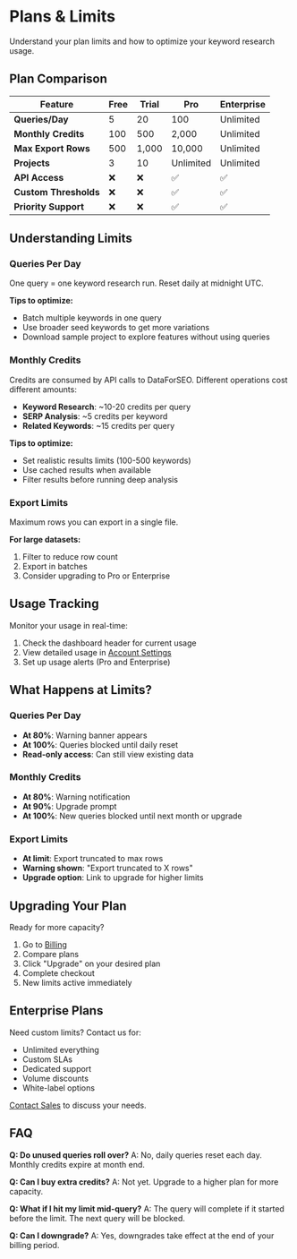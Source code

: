 # Plans & Limits

Understand your plan limits and how to optimize your keyword research usage.

## Plan Comparison

| Feature | Free | Trial | Pro | Enterprise |
|---------|------|-------|-----|------------|
| **Queries/Day** | 5 | 20 | 100 | Unlimited |
| **Monthly Credits** | 100 | 500 | 2,000 | Unlimited |
| **Max Export Rows** | 500 | 1,000 | 10,000 | Unlimited |
| **Projects** | 3 | 10 | Unlimited | Unlimited |
| **API Access** | ❌ | ❌ | ✅ | ✅ |
| **Custom Thresholds** | ❌ | ❌ | ✅ | ✅ |
| **Priority Support** | ❌ | ❌ | ✅ | ✅ |

## Understanding Limits

### Queries Per Day
One query = one keyword research run. Reset daily at midnight UTC.

**Tips to optimize:**
- Batch multiple keywords in one query
- Use broader seed keywords to get more variations
- Download sample project to explore features without using queries

### Monthly Credits
Credits are consumed by API calls to DataForSEO. Different operations cost different amounts:
- **Keyword Research**: ~10-20 credits per query
- **SERP Analysis**: ~5 credits per keyword
- **Related Keywords**: ~15 credits per query

**Tips to optimize:**
- Set realistic results limits (100-500 keywords)
- Use cached results when available
- Filter results before running deep analysis

### Export Limits
Maximum rows you can export in a single file.

**For large datasets:**
1. Filter to reduce row count
2. Export in batches
3. Consider upgrading to Pro or Enterprise

## Usage Tracking

Monitor your usage in real-time:
1. Check the dashboard header for current usage
2. View detailed usage in [Account Settings](/account)
3. Set up usage alerts (Pro and Enterprise)

## What Happens at Limits?

### Queries Per Day
- **At 80%**: Warning banner appears
- **At 100%**: Queries blocked until daily reset
- **Read-only access**: Can still view existing data

### Monthly Credits
- **At 80%**: Warning notification
- **At 90%**: Upgrade prompt
- **At 100%**: New queries blocked until next month or upgrade

### Export Limits
- **At limit**: Export truncated to max rows
- **Warning shown**: "Export truncated to X rows"
- **Upgrade option**: Link to upgrade for higher limits

## Upgrading Your Plan

Ready for more capacity?

1. Go to [Billing](/billing)
2. Compare plans
3. Click "Upgrade" on your desired plan
4. Complete checkout
5. New limits active immediately

## Enterprise Plans

Need custom limits? Contact us for:
- Unlimited everything
- Custom SLAs
- Dedicated support
- Volume discounts
- White-label options

[Contact Sales](/contact) to discuss your needs.

## FAQ

**Q: Do unused queries roll over?**
A: No, daily queries reset each day. Monthly credits expire at month end.

**Q: Can I buy extra credits?**
A: Not yet. Upgrade to a higher plan for more capacity.

**Q: What if I hit my limit mid-query?**
A: The query will complete if it started before the limit. The next query will be blocked.

**Q: Can I downgrade?**
A: Yes, downgrades take effect at the end of your billing period.
